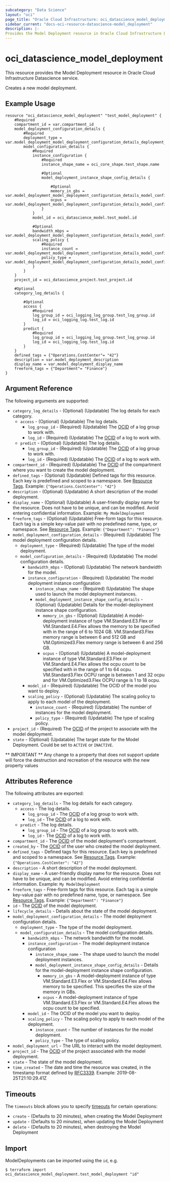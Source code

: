 ```yaml
---
subcategory: "Data Science"
layout: "oci"
page_title: "Oracle Cloud Infrastructure: oci_datascience_model_deployment"
sidebar_current: "docs-oci-resource-datascience-model_deployment"
description: |-
Provides the Model Deployment resource in Oracle Cloud Infrastructure Data Science service
---
```


# oci_datascience_model_deployment
This resource provides the Model Deployment resource in Oracle Cloud Infrastructure Datascience service.

Creates a new model deployment.

## Example Usage

```hcl
resource "oci_datascience_model_deployment" "test_model_deployment" {
	#Required
	compartment_id = var.compartment_id
	model_deployment_configuration_details {
		#Required
		deployment_type = var.model_deployment_model_deployment_configuration_details_deployment_type
		model_configuration_details {
			#Required
			instance_configuration {
				#Required
				instance_shape_name = oci_core_shape.test_shape.name

				#Optional
				model_deployment_instance_shape_config_details {

					#Optional
					memory_in_gbs = var.model_deployment_model_deployment_configuration_details_model_configuration_details_instance_configuration_model_deployment_instance_shape_config_details_memory_in_gbs
					ocpus = var.model_deployment_model_deployment_configuration_details_model_configuration_details_instance_configuration_model_deployment_instance_shape_config_details_ocpus
				}
			}
			model_id = oci_datascience_model.test_model.id

			#Optional
			bandwidth_mbps = var.model_deployment_model_deployment_configuration_details_model_configuration_details_bandwidth_mbps
			scaling_policy {
				#Required
				instance_count = var.model_deployment_model_deployment_configuration_details_model_configuration_details_scaling_policy_instance_count
				policy_type = var.model_deployment_model_deployment_configuration_details_model_configuration_details_scaling_policy_policy_type
			}
		}
	}
	project_id = oci_datascience_project.test_project.id

	#Optional
	category_log_details {

		#Optional
		access {
			#Required
			log_group_id = oci_logging_log_group.test_log_group.id
			log_id = oci_logging_log.test_log.id
		}
		predict {
			#Required
			log_group_id = oci_logging_log_group.test_log_group.id
			log_id = oci_logging_log.test_log.id
		}
	}
	defined_tags = {"Operations.CostCenter"= "42"}
	description = var.model_deployment_description
	display_name = var.model_deployment_display_name
	freeform_tags = {"Department"= "Finance"}
}
```

## Argument Reference

The following arguments are supported:

* `category_log_details` - (Optional) (Updatable) The log details for each category.
	* `access` - (Optional) (Updatable) The log details.
		* `log_group_id` - (Required) (Updatable) The [OCID](https://docs.cloud.oracle.com/iaas/Content/General/Concepts/identifiers.htm) of a log group to work with.
		* `log_id` - (Required) (Updatable) The [OCID](https://docs.cloud.oracle.com/iaas/Content/General/Concepts/identifiers.htm) of a log to work with.
	* `predict` - (Optional) (Updatable) The log details.
		* `log_group_id` - (Required) (Updatable) The [OCID](https://docs.cloud.oracle.com/iaas/Content/General/Concepts/identifiers.htm) of a log group to work with.
		* `log_id` - (Required) (Updatable) The [OCID](https://docs.cloud.oracle.com/iaas/Content/General/Concepts/identifiers.htm) of a log to work with.
* `compartment_id` - (Required) (Updatable) The [OCID](https://docs.cloud.oracle.com/iaas/Content/General/Concepts/identifiers.htm) of the compartment where you want to create the model deployment.
* `defined_tags` - (Optional) (Updatable) Defined tags for this resource. Each key is predefined and scoped to a namespace. See [Resource Tags](https://docs.cloud.oracle.com/iaas/Content/General/Concepts/resourcetags.htm). Example: `{"Operations.CostCenter": "42"}`
* `description` - (Optional) (Updatable) A short description of the model deployment.
* `display_name` - (Optional) (Updatable) A user-friendly display name for the resource. Does not have to be unique, and can be modified. Avoid entering confidential information. Example: `My ModelDeployment`
* `freeform_tags` - (Optional) (Updatable) Free-form tags for this resource. Each tag is a simple key-value pair with no predefined name, type, or namespace. See [Resource Tags](https://docs.cloud.oracle.com/iaas/Content/General/Concepts/resourcetags.htm). Example: `{"Department": "Finance"}`
* `model_deployment_configuration_details` - (Required) (Updatable) The model deployment configuration details.
	* `deployment_type` - (Required) (Updatable) The type of the model deployment.
	* `model_configuration_details` - (Required) (Updatable) The model configuration details.
		* `bandwidth_mbps` - (Optional) (Updatable) The network bandwidth for the model.
		* `instance_configuration` - (Required) (Updatable) The model deployment instance configuration
			* `instance_shape_name` - (Required) (Updatable) The shape used to launch the model deployment instances.
			* `model_deployment_instance_shape_config_details` - (Optional) (Updatable) Details for the model-deployment instance shape configuration.
				* `memory_in_gbs` - (Optional) (Updatable) A model-deployment instance of type VM.Standard.E3.Flex or VM.Standard.E4.Flex allows the memory to be specified with in the range of 6 to 1024 GB. VM.Standard3.Flex memory range is between 6 and 512 GB and VM.Optimized3.Flex memory range is between 6 and 256 GB.
				* `ocpus` - (Optional) (Updatable) A model-deployment instance of type VM.Standard.E3.Flex or VM.Standard.E4.Flex allows the ocpu count to be specified with in the range of 1 to 64 ocpu. VM.Standard3.Flex OCPU range is between 1 and 32 ocpu and for VM.Optimized3.Flex OCPU range is 1 to 18 ocpu.
		* `model_id` - (Required) (Updatable) The OCID of the model you want to deploy.
		* `scaling_policy` - (Optional) (Updatable) The scaling policy to apply to each model of the deployment.
			* `instance_count` - (Required) (Updatable) The number of instances for the model deployment.
			* `policy_type` - (Required) (Updatable) The type of scaling policy.
* `project_id` - (Required) The [OCID](https://docs.cloud.oracle.com/iaas/Content/General/Concepts/identifiers.htm) of the project to associate with the model deployment.
* `state` - (Optional) (Updatable) The target state for the Model Deployment. Could be set to `ACTIVE` or `INACTIVE`. 


** IMPORTANT **
Any change to a property that does not support update will force the destruction and recreation of the resource with the new property values

## Attributes Reference

The following attributes are exported:

* `category_log_details` - The log details for each category.
	* `access` - The log details.
		* `log_group_id` - The [OCID](https://docs.cloud.oracle.com/iaas/Content/General/Concepts/identifiers.htm) of a log group to work with.
		* `log_id` - The [OCID](https://docs.cloud.oracle.com/iaas/Content/General/Concepts/identifiers.htm) of a log to work with.
	* `predict` - The log details.
		* `log_group_id` - The [OCID](https://docs.cloud.oracle.com/iaas/Content/General/Concepts/identifiers.htm) of a log group to work with.
		* `log_id` - The [OCID](https://docs.cloud.oracle.com/iaas/Content/General/Concepts/identifiers.htm) of a log to work with.
* `compartment_id` - The [OCID](https://docs.cloud.oracle.com/iaas/Content/General/Concepts/identifiers.htm) of the model deployment's compartment.
* `created_by` - The [OCID](https://docs.cloud.oracle.com/iaas/Content/General/Concepts/identifiers.htm) of the user who created the model deployment.
* `defined_tags` - Defined tags for this resource. Each key is predefined and scoped to a namespace. See [Resource Tags](https://docs.cloud.oracle.com/iaas/Content/General/Concepts/resourcetags.htm). Example: `{"Operations.CostCenter": "42"}`
* `description` - A short description of the model deployment.
* `display_name` - A user-friendly display name for the resource. Does not have to be unique, and can be modified. Avoid entering confidential information. Example: `My ModelDeployment`
* `freeform_tags` - Free-form tags for this resource. Each tag is a simple key-value pair with no predefined name, type, or namespace. See [Resource Tags](https://docs.cloud.oracle.com/iaas/Content/General/Concepts/resourcetags.htm). Example: `{"Department": "Finance"}`
* `id` - The [OCID](https://docs.cloud.oracle.com/iaas/Content/General/Concepts/identifiers.htm) of the model deployment.
* `lifecycle_details` - Details about the state of the model deployment.
* `model_deployment_configuration_details` - The model deployment configuration details.
	* `deployment_type` - The type of the model deployment.
	* `model_configuration_details` - The model configuration details.
		* `bandwidth_mbps` - The network bandwidth for the model.
		* `instance_configuration` - The model deployment instance configuration
			* `instance_shape_name` - The shape used to launch the model deployment instances.
			* `model_deployment_instance_shape_config_details` - Details for the model-deployment instance shape configuration.
				* `memory_in_gbs` - A model-deployment instance of type VM.Standard.E3.Flex or VM.Standard.E4.Flex allows memory to be specified. This specifies the size of the memory in GBs.
				* `ocpus` - A model-deployment instance of type VM.Standard.E3.Flex or VM.Standard.E4.Flex allows the ocpu count to be specified.
		* `model_id` - The OCID of the model you want to deploy.
		* `scaling_policy` - The scaling policy to apply to each model of the deployment.
			* `instance_count` - The number of instances for the model deployment.
			* `policy_type` - The type of scaling policy.
* `model_deployment_url` - The URL to interact with the model deployment.
* `project_id` - The [OCID](https://docs.cloud.oracle.com/iaas/Content/General/Concepts/identifiers.htm) of the project associated with the model deployment.
* `state` - The state of the model deployment.
* `time_created` - The date and time the resource was created, in the timestamp format defined by [RFC3339](https://tools.ietf.org/html/rfc3339). Example: 2019-08-25T21:10:29.41Z

## Timeouts

The `timeouts` block allows you to specify [timeouts](https://registry.terraform.io/providers/hashicorp/oci/latest/docs/guides/changing_timeouts) for certain operations:
* `create` - (Defaults to 20 minutes), when creating the Model Deployment
* `update` - (Defaults to 20 minutes), when updating the Model Deployment
* `delete` - (Defaults to 20 minutes), when destroying the Model Deployment


## Import

ModelDeployments can be imported using the `id`, e.g.

```
$ terraform import oci_datascience_model_deployment.test_model_deployment "id"
```
